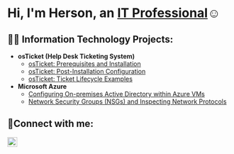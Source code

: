 <h1>Hi, I'm Herson, an <a href="https://www.linkedin.com/in/herson-guevara-29ab3127b/">IT Professional</a>☺</h1>

<h2>👨‍💻 Information Technology Projects:</h2>

- <b>osTicket (Help Desk Ticketing System)</b>
  - [osTicket: Prerequisites and Installation](https://github.com/guevaraog/osticket-prereqs)
  - [osTicket: Post-Installation Configuration](https://github.com/guevaraog/post-install-config)
  - [osTicket: Ticket Lifecycle Examples](https://github.com/guevaraog/ticket-lifecycle)
- <b>Microsoft Azure</b>
  - [Configuring On-premises Active Directory within Azure VMs](https://github.com/guevaraog/configure-ad)
  - [Network Security Groups (NSGs) and Inspecting Network Protocols](https://github.com/guevaraog/azure-network-protocols)

<h2>🤳Connect with me:</h2>

[<img align="left" alt="Josh | LinkedIn" width="22px" src="https://cdn.jsdelivr.net/npm/simple-icons@v3/icons/linkedin.svg" />][linkedin]



[linkedin]: https://linkedin.com/in/Josh
